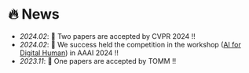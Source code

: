 # 🔥 News
- *2024.02*: 🎉 Two papers are accepted by CVPR 2024 !!
- *2024.02*: 🎉 We success held the competition in the workshop ([AI for Digital Human](https://digitalhumanworkshop.github.io/)) in AAAI 2024 !!
- *2023.11*: 🎉 One papers are accepted by TOMM !!
